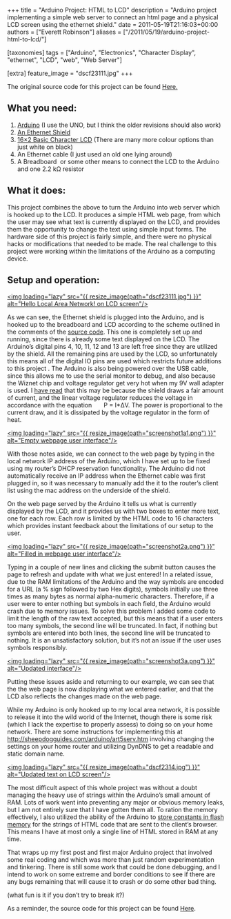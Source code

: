 +++
title = "Arduino Project: HTML to LCD"
description = "Arduino project implementing a simple web server to connect an html page and a physical LCD screen using the ethernet shield."
date = 2011-05-19T21:16:03+00:00
authors = ["Everett Robinson"]
aliases = ["/2011/05/19/arduino-project-html-to-lcd/"]

[taxonomies]
tags = ["Arduino", "Electronics", "Character Display", "ethernet", "LCD", "web", "Web Server"]

[extra]
feature_image = "dscf23111.jpg"
+++

The original source code for this project can be found <a href="https://github.com/evjrob/html-to-lcd">Here.</a>

## What you need:

  1. [Arduino](http://www.sparkfun.com/products/9950) (I use the UNO, but I think the older revisions should also work)
  2. [An Ethernet Shield](http://www.sparkfun.com/products/9026)
  3. [16&#215;2 Basic Character LCD](http://www.sparkfun.com/products/709) (There are many more colour options than just white on black)
  4. An Ethernet cable (I just used an old one lying around)
  5. A Breadboard  or some other means to connect the LCD to the Arduino and one 2.2 kΩ resistor

## What it does:

This project combines the above to turn the Arduino into web server which is hooked up to the LCD. It produces a simple HTML web page, from which the user may see what text is currently displayed on the LCD, and provides them the opportunity to change the text using simple input forms. The hardware side of this project is fairly simple, and there were no physical hacks or modifications that needed to be made. The real challenge to this project were working within the limitations of the Arduino as a computing device.

## Setup and operation:

[<img loading="lazy" src="{{ resize_image(path="dscf23111.jpg") }}"  alt="Hello Local Area Network! on LCD screen"/>](dscf23111.jpg)

As we can see, the Ethernet shield is plugged into the Arduino, and is hooked up to the breadboard and LCD according to the scheme outlined in the comments of the <a href="http://pastebin.com/MQB0Wdkg">source code</a>. This one is completely set up and running, since there is already some text displayed on the LCD. The Arduino&#8217;s digital pins 4, 10, 11, 12 and 13 are left free since they are utilized by the shield. All the remaining pins are used by the LCD, so unfortunately this means all of the digital IO pins are used which restricts future additions to this project . The Arduino is also being powered over the USB cable, since this allows me to use the serial monitor to debug, and also because the Wiznet chip and voltage regulator get very hot when my 9V wall adapter is used. I <a href="http://en.wikipedia.org/wiki/Linear_regulator">have read</a> that this may be because the shield draws a fair amount of current, and the linear voltage regulator reduces the voltage in accordance with the equation       P = I*ΔV. The power is proportional to the current draw, and it is dissipated by the voltage regulator in the form of heat.

[<img loading="lazy" src="{{ resize_image(path="screenshot1a1.png") }}"  alt="Empty webpage user interface"/>](screenshot1a1.png)

With those notes aside, we can connect to the web page by typing in the local network IP address of the Arduino, which I have set up to be fixed using my router&#8217;s DHCP reservation functionality. The Arduino did not automatically receive an IP address when the Ethernet cable was first plugged in, so it was necessary to manually add the it to the router&#8217;s client list using the mac address on the underside of the shield.

On the web page served by the Arduino it tells us what is currently displayed by the LCD, and it provides us with two boxes to enter more text, one for each row. Each row is limited by the HTML code to 16 characters which provides instant feedback about the limitations of our setup to the user.

[<img loading="lazy" src="{{ resize_image(path="screenshot2a.png") }}"  alt="Filled in webpage user interface"/>](screenshot2a.png)

Typing in a couple of new lines and clicking the submit button causes the page to refresh and update with what we just entered! In a related issue, due to the RAM limitations of the Arduino and the way symbols are encoded for a URL (a % sign followed by two Hex digits), symbols initially use three times as many bytes as normal alpha-numeric characters. Therefore, if a user were to enter nothing but symbols in each field, the Arduino would crash due to memory issues. To solve this problem I added some code to limit the length of the raw text accepted, but this means that if a user enters too many symbols, the second line will be truncated. In fact, if nothing but symbols are entered into both lines, the second line will be truncated to nothing. It is an unsatisfactory solution, but it&#8217;s not an issue if the user uses symbols responsibly.

[<img loading="lazy" src="{{ resize_image(path="screenshot3a.png") }}"  alt="Updated interface"/>](screenshot3a.png)

Putting these issues aside and returning to our example, we can see that the the web page is now displaying what we entered earlier, and that the LCD also reflects the changes made on the web page.

While my Arduino is only hooked up to my local area network, it is possible to release it into the wild world of the Internet, though there is some risk (which I lack the expertise to properly assess) to doing so on your home network. There are some instructions for implementing this at <a href="http://sheepdogguides.com/arduino/art5serv.htm">http://sheepdogguides.com/arduino/art5serv.htm</a> involving changing the settings on your home router and utilizing DynDNS to get a readable and static domain name.

[<img loading="lazy" src="{{ resize_image(path="dscf2314.jpg") }}"  alt="Updated text on LCD screen"/>](dscf2314.jpg)

The most difficult aspect of this whole project was without a doubt managing the heavy use of strings within the Arduino&#8217;s small amount of  RAM. Lots of work went into preventing any major or obvious memory leaks, but I am not entirely sure that I have gotten them all. To ration the memory effectively, I also utilized the ability of the Arduino to [store constants in flash memory](http://www.arduino.cc/en/Reference/PROGMEM) for the strings of HTML code that are sent to the client&#8217;s browser. This means I have at most only a single line of HTML stored in RAM at any time.

That wraps up my first post and first major Arduino project that involved some real coding and which was more than just random experimentation and tinkering. There is still some work that could be done debugging, and I intend to work on some extreme and border conditions to see if there are any bugs remaining that will cause it to crash or do some other bad thing.

(what fun is it if you don&#8217;t try to break it?)

As a reminder, the source code for this project can be found <a href="https://github.com/evjrob/html-to-lcd">Here</a>.
